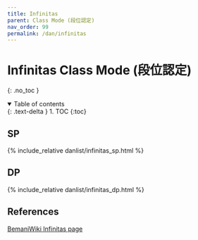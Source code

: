 ```yaml
---
title: Infinitas
parent: Class Mode (段位認定)
nav_order: 99
permalink: /dan/infinitas
---
```


# Infinitas Class Mode (段位認定)
{: .no_toc }

<details open markdown="block">
  <summary>
    Table of contents
  </summary>
  {: .text-delta }
1. TOC
{:toc}
</details>

## SP

{% include_relative danlist/infinitas_sp.html %}

## DP

{% include_relative danlist/infinitas_dp.html %}

## References

[BemaniWiki Infinitas page](https://bemaniwiki.com/index.php?beatmania%20IIDX%20INFINITAS/%C3%CA%B0%CC%C7%A7%C4%EA)
